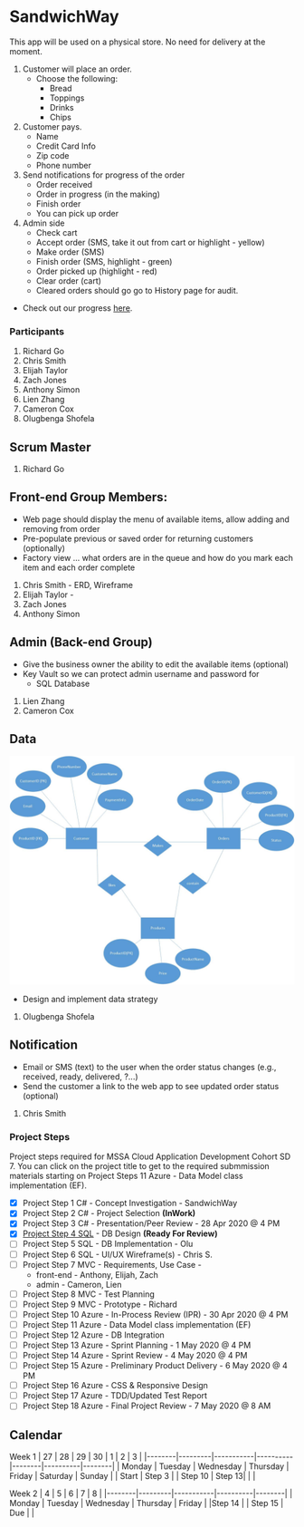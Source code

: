 # SandwichWay
This app will be used on a physical store. No need for delivery at the moment. 
1. Customer will place an order.
   * Choose the following:
      * Bread
      * Toppings
      * Drinks
      * Chips
2. Customer pays.
   * Name
   * Credit Card Info
   * Zip code
   * Phone number
3. Send notifications for progress of the order
   * Order received
   * Order in progress (in the making)
   * Finish order
   * You can pick up order
4. Admin side
   * Check cart
   * Accept order (SMS, take it out from cart or highlight - yellow)
   * Make order (SMS)
   * Finish order (SMS, highlight - green)
   * Order picked up (highlight - red)
   * Clear order (cart)
   * Cleared orders should go go to History page for audit.

- Check out our progress [here](https://github.com/gowebUSA/MSSA-Group-Project/wiki/Log).
### Participants
1. Richard Go
1. Chris Smith
1. Elijah Taylor
1. Zach Jones
1. Anthony Simon
1. Lien Zhang
1. Cameron Cox
1. Olugbenga Shofela

## Scrum Master
1. Richard Go

## Front-end Group Members:
- Web page should display the menu of available items, allow adding and removing from order 
- Pre-populate previous or saved order for returning customers (optionally)
- Factory view ... what orders are in the queue and how do you mark each item and each order complete

1. Chris Smith - ERD, Wireframe
2. Elijah Taylor - 
3. Zach Jones
4. Anthony Simon

## Admin (Back-end Group)
- Give the business owner the ability to edit the available items (optional)
- Key Vault so we can protect admin username and password for 
   * SQL Database
1. Lien Zhang
2. Cameron Cox

## Data
![ERD](/sandwichway/files/SandwichWay.jpg)
- Design and implement data strategy 
1. Olugbenga Shofela

## Notification
- Email or SMS (text) to the user when the order status changes (e.g., received, ready, delivered, ?...)
- Send the customer a link to the web app to see updated order status (optional)
1. Chris Smith

### Project Steps
Project steps required for MSSA Cloud Application Development Cohort SD 7. You can click on the project title to get to the required submmission materials starting on Project Steps 11 Azure - Data Model class implementation (EF).
- [X] Project Step 1 C# - Concept Investigation - SandwichWay
- [X] Project Step 2 C# - Project Selection **(InWork)**
- [X] Project Step 3 C# - Presentation/Peer Review - 28 Apr 2020 @ 4 PM
- [X] [Project Step 4 SQL](https://github.com/gowebUSA/MSSA-Group-Project/blob/master/sandwichway/files/SandwichWay.jpg) - DB Design **(Ready For Review)**
- [ ] Project Step 5 SQL - DB Implementation - Olu
- [ ] Project Step 6 SQL - UI/UX Wireframe(s) - Chris S.
- [ ] Project Step 7 MVC - Requirements, Use Case - 
   * front-end - Anthony, Elijah, Zach
   * admin - Cameron, Lien
- [ ] Project Step 8 MVC - Test Planning
- [ ] Project Step 9 MVC - Prototype - Richard
- [ ] Project Step 10 Azure - In-Process Review (IPR) - 30 Apr 2020 @ 4 PM
- [ ] Project Step 11 Azure - Data Model class implementation (EF)
- [ ] Project Step 12 Azure - DB Integration
- [ ] Project Step 13 Azure - Sprint Planning - 1 May 2020 @ 4 PM
- [ ] Project Step 14 Azure - Sprint Review - 4 May 2020 @ 4 PM
- [ ] Project Step 15 Azure - Preliminary Product Delivery - 6 May 2020 @ 4 PM
- [ ] Project Step 16 Azure - CSS & Responsive Design
- [ ] Project Step 17 Azure - TDD/Updated Test Report
- [ ] Project Step 18 Azure - Final Project Review - 7 May 2020 @ 8 AM

## Calendar
Week 1
| 27     | 28      | 29        | 30       | 1      | 2        | 3      |
|--------|---------|-----------|----------|--------|----------|--------|
| Monday | Tuesday | Wednesday | Thursday | Friday | Saturday | Sunday | 
| Start | Step 3   |            | Step 10 | Step 13|          |        |

Week 2
| 4      | 5       | 6         | 7        | 8      | 
|--------|---------|-----------|----------|--------|
| Monday | Tuesday | Wednesday | Thursday | Friday | 
|Step 14 |         | Step 15   |  Due     |        | 

